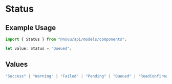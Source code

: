 # Status

## Example Usage

```typescript
import { Status } from "@novu/api/models/components";

let value: Status = "Queued";
```

## Values

```typescript
"Success" | "Warning" | "Failed" | "Pending" | "Queued" | "ReadConfirmation"
```